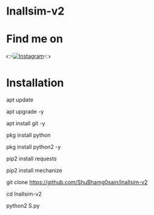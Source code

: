 # Inallsim-v2

# Find me on 
👉[![Instagram](https://img.shields.io/badge/INSTAGRAM-FOLLOW-red?style=for-the-badge&logo=instagram)](https://www.instagram.com/shubhamgosainn/)👈

# Installation

 apt update

 apt upgrade -y

 apt install git -y

 pkg install python

pkg install python2 -y

 pip2 install requests

 pip2 install mechanize

 git clone https://github.com/ShuBhamg0sain/Inallsim-v2

cd Inallsim-v2

python2 S.py
